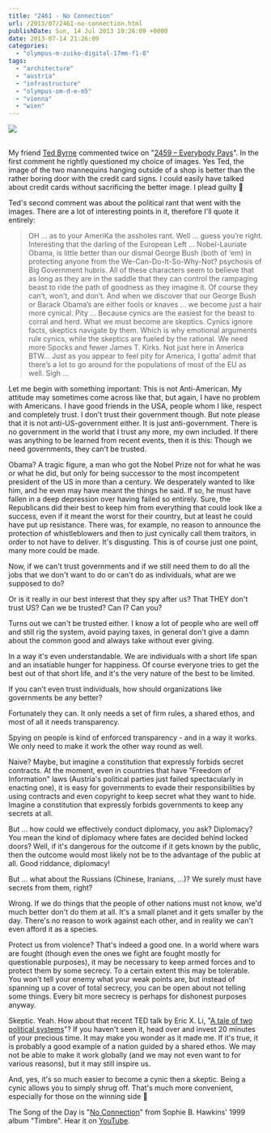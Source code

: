 ```yaml
---
title: "2461 - No Connection"
url: /2013/07/2461-no-connection.html
publishDate: Sun, 14 Jul 2013 19:26:09 +0000
date: 2013-07-14 21:26:09
categories: 
  - "olympus-m-zuiko-digital-17mm-f1-8"
tags: 
  - "architecture"
  - "austria"
  - "infrastructure"
  - "olympus-om-d-e-m5"
  - "vienna"
  - "wien"
---
```

<div class="container">
<div class="center"><a target="_blank" href="https://d25zfm9zpd7gm5.cloudfront.net/1200x1200/2013/20130708_070943-Edit_lr.jpg"><img src="https://d25zfm9zpd7gm5.cloudfront.net/0600x0600/2013/20130708_070943-Edit_lr.jpg" /></a></div>
</div>
<br />

My friend <a href="http://imagefiction.blogspot.com/" target="_blank">Ted Byrne</a> commented twice on "<a href="/2013/07/2459-everybody-pays.html" target="_blank">2459 – Everybody Pays</a>". In the first comment he rightly questioned my choice of images. Yes Ted, the image of the two mannequins hanging outside of a shop is better than the rather boring door with the credit card signs. I could easily have talked about credit cards without sacrificing the better image. I plead guilty 🙂

Ted's second comment was about the political rant that went with the images. There are a lot of interesting points in it, therefore I'll quote it entirely:
<blockquote>OH ... as to your AmeriKa the assholes rant. Well ... guess you’re right. Interesting that the darling of the European Left ... Nobel-Lauriate Obama, is little better than our dismal George Bush (both of ‘em) in protecting anyone from the We-Can-Do-It-So-Why-Not? psychosis of Big Government hubris. All of these characters seem to believe that as long as they are in the saddle that they can control the rampaging beast to ride the path of goodness as they imagine it. Of course they can’t, won’t, and don’t. And when we discover that our George Bush or Barack Obama’s are either fools or knaves ... we become just a hair more cynical. Pity ... Because cynics are the easiest for the beast to corral and herd. What we must become are skeptics. Cynics ignore facts, skeptics navigate by them. Which is why emotional arguments rule cynics, while the skeptics are fueled by the rational. We need more Spocks and fewer James T. Kirks. Not just here in America BTW… Just as you appear to feel pity for America, I gotta’ admit that there’s a lot to go around for the populations of most of the EU as well. Sigh ...</blockquote>

Let me begin with something important: This is not Anti-American. My attitude may sometimes come across like that, but again, I have no problem with Americans. I have good friends in the USA, people whom I like, respect and completely trust. I don't trust their government though. But note please that it is not anti-US-government either. It is just anti-government. There is no government in the world that I trust any more, my own included. If there was anything to be learned from recent events, then it is this: Though we need governments, they can't be trusted. 

Obama? A tragic figure, a man who got the Nobel Prize not for what he was or what he did, but only for being successor to the most incompetent president of the US in more than a century. We desperately wanted to like him, and he even may have meant the things he said. If so, he must have fallen in a deep depression over having failed so entirely. Sure, the Republicans did their best to keep him from everything that could look like a success, even if it meant the worst for their country, but at least he could have put up resistance. There was, for example, no reason to announce the protection of whistleblowers and then to just cynically call them traitors, in order to not have to deliver. It's disgusting. This is of course just one point, many more could be made.

Now, if we can't trust governments and if we still need them to do all the jobs that we don't want to do or can't do as individuals, what are we supposed to do?

Or is it really in our best interest that they spy after us? That THEY don't trust US? Can we be trusted? Can I? Can you?

Turns out we can't be trusted either. I know a lot of people who are well off and still rig the system, avoid paying taxes, in general don't give a damn about the common good and always take without ever giving.

In a way it's even understandable. We are individuals with a short life span and an insatiable hunger for happiness. Of course everyone tries to get the best out of that short life, and it's the very nature of the best to be limited. 

If you can't even trust individuals, how should organizations like governments be any better?

Fortunately they can. It only needs a set of firm rules, a shared ethos, and most of all it needs transparency.

Spying on people is kind of enforced transparency - and in a way it works. We only need to make it work the other way round as well. 

Naive? Maybe, but imagine a constitution that expressly forbids secret contracts. At the moment, even in countries that have "Freedom of Information" laws (Austria's political parties just failed spectacularly in enacting one), it is easy for governments to evade their responsibilities by using contracts and even copyright to keep secret what they want to hide. Imagine a constitution that expressly forbids governments to keep any secrets at all.

But ... how could we effectively conduct diplomacy, you ask? Diplomacy? You mean the kind of diplomacy where fates are decided behind locked doors? Well, if it's dangerous for the outcome if it gets known by the public, then the outcome would most likely not be to the advantage of the public at all. Good riddance, diplomacy!

But ... what about the Russians (Chinese, Iranians, ...)? We surely must have secrets from them, right? 

Wrong. If we do things that the people of other nations must not know, we'd much better don't do them at all. It's a small planet and it gets smaller by the day. There's no reason to work against each other, and in reality we can't even afford it as a species.

Protect us from violence? That's indeed a good one. In a world where wars are fought (though even the ones we fight are fought mostly for questionable purposes), it may be necessary to keep armed forces and to protect them by some secrecy. To a certain extent this may be tolerable. You won't tell your enemy what your weak points are, but instead of spanning up a cover of total secrecy, you can be open about not telling some things. Every bit more secrecy is perhaps for dishonest purposes anyway.

Skeptic. Yeah. How about that recent TED talk by Eric X. Li, "<a href="http://www.ted.com/talks/eric_x_li_a_tale_of_two_political_systems.html" target="_blank">A tale of two political systems</a>"? If you haven't seen it, head over and invest 20 minutes of your precious time. It may make you wonder as it made me. If it's true, it is probably a good example of a nation guided by a shared ethos. We may not be able to make it work globally (and we may not even want to  for various reasons), but it may still inspire us.

 And, yes, it's so much easier to become a cynic then a skeptic. Being a cynic allows you to simply shrug off. That's much more convenient, especially for those on the winning side 🙂

The Song of the Day is "<a href="http://www.lyricsmode.com/lyrics/s/sophie_b_hawkins/no_connection.html" target="_blank">No Connection</a>" from Sophie B. Hawkins' 1999 album "Timbre". Hear it on <a href="http://www.youtube.com/watch?v=dg1QtgsNSvg" target="_blank">YouTube</a>.

